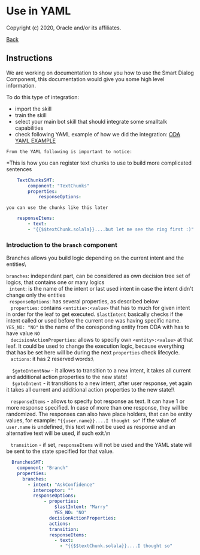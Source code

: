 # Use in YAML

Copyright (c) 2020, Oracle and/or its affiliates.

[Back](../README.md)

## Instructions

We are working on documentation to show you how to use the Smart Dialog Component, this documentation would give you some high level information.

To do this type of integration:

- import the skill
- train the skill
- select your main bot skill that should integrate some smalltalk capabilities
- check following YAML example of how we did the integration: [ODA YAML EXAMPLE](smalltalkyamlintegrationexample.yaml)

`From the YAML following is important to notice:`

*This is how you can register text chunks to use to build more complicated sentences

```YAML
    TextChunksSMT:
        component: "TextChunks"
        properties:
            responseOptions:
```

`you can use the chunks like this later`

```YAML
    responseItems:
        - text:
        - "{{$$textChunk.solala}}....but let me see the ring first :)"
```

### Introduction to the `branch` component

Branches allows you build logic depending on the current intent and the entities\

`branches`: independant part, can be considered as own decision tree set of logics, that contains one or many logics\
&nbsp;&nbsp;`intent`: is the name of the intent or last used intent in case the intent didn't change only the entities\
&nbsp;&nbsp;`responseOptions`: has several properties, as described below\
&nbsp;&nbsp;&nbsp;`properties`: contains `<entitie>:<value>` that has to much for given intent in order for the leaf to get executed. `$lastIntent` basically checks if the intent called or used before the current one was having specific name. `YES_NO: "NO"` is the name of the coresponding entity from ODA with has to have value `NO` \
&nbsp;&nbsp;&nbsp;`decisionActionProperties`: allows to specify own `<entity>:<value>` at that leaf. It could be used to change the execution logic, because everything that has be set here will be during the next `properties` check lifecycle.\
&nbsp;&nbsp;&nbsp;`actions`: it has 2 reserved words:\

&nbsp;&nbsp;&nbsp;&nbsp;`$gotoIntentNow` - it allows to transition to a new intent, it takes all current and additional action properties to the new state!\
&nbsp;&nbsp;&nbsp;&nbsp;`$gotoIntent` - it transitions to a new intent, after user response, yet again it takes all current and additional action properties to the new state!\

&nbsp;&nbsp;&nbsp;`responseItems` - allows to specify bot response as text. It can have 1 or more response specified. In case of more than one response, they will be randomized. The responses can also have place holders, that can be entity values, for example: `"{{user.name}}....I thought so"` If the value of `user.name` is undefined, this text will not be used as response and an alternative text will be used, if such exit.\n

&nbsp;&nbsp;&nbsp;`transition` - if set, `responseItems` will not be used and the YAML state will be sent to the state specified for that value.

```YAML
  BranchesSMT:
    component: "Branch"
    properties:
      branches:
        - intent: "AskConfidence"
          interceptor: ""
          responseOptions:
              - properties:
                  $lastIntent: "Marry"
                  YES_NO: "NO"
                decisionActionProperties:
                actions:
                transition:
                responseItems:
                  - text:
                    - "{{$$textChunk.solala}}....I thought so"
```

